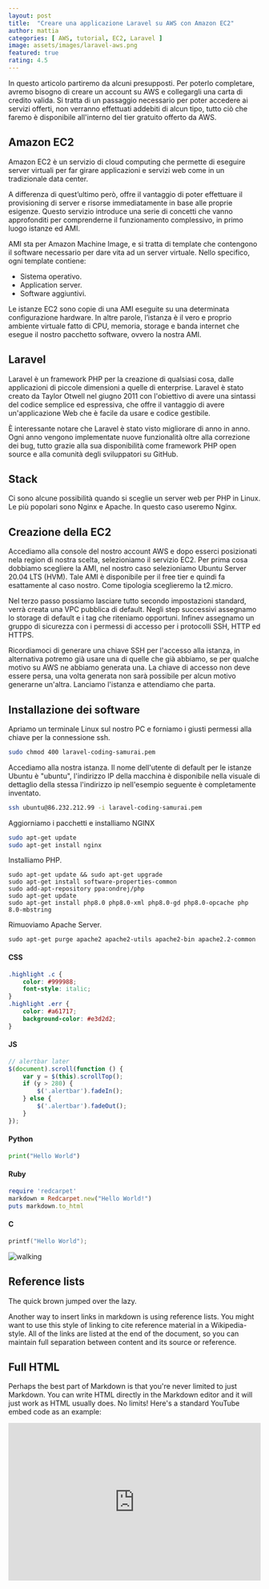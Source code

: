 ```yaml
---
layout: post
title:  "Creare una applicazione Laravel su AWS con Amazon EC2"
author: mattia
categories: [ AWS, tutorial, EC2, Laravel ]
image: assets/images/laravel-aws.png
featured: true
rating: 4.5
---
```

In questo articolo partiremo da alcuni presupposti. Per poterlo completare, avremo bisogno di creare un account su AWS e collegargli una carta di credito valida. Si tratta di un passaggio necessario per poter accedere ai servizi offerti, non verranno effettuati addebiti di alcun tipo, tutto ciò che faremo è disponibile all'interno del tier gratuito offerto da AWS.


## Amazon EC2

Amazon EC2 è un servizio di cloud computing che permette di eseguire server virtuali per far girare applicazioni e servizi web come in un tradizionale data center.

A differenza di quest’ultimo però, offre il vantaggio di poter effettuare il provisioning di server e risorse immediatamente in base alle proprie esigenze. Questo servizio introduce una serie di concetti che vanno approfonditi per comprenderne il funzionamento complessivo, in primo luogo istanze ed AMI. 

AMI sta per Amazon Machine Image, e si tratta di template che contengono il software necessario per dare vita ad un server virtuale. Nello specifico, ogni template contiene:

- Sistema operativo.
- Application server.
- Software aggiuntivi.

Le istanze EC2 sono copie di una AMI eseguite su una determinata configurazione hardware. In altre parole, l’istanza è il vero e proprio ambiente virtuale fatto di CPU, memoria, storage e banda internet che esegue il nostro pacchetto software, ovvero la nostra AMI.


## Laravel

Laravel è un framework PHP per la creazione di qualsiasi cosa, dalle applicazioni di piccole dimensioni a quelle di enterprise. Laravel è stato creato da Taylor Otwell nel giugno 2011 con l'obiettivo di avere una sintassi del codice semplice ed espressiva, che offre il vantaggio di avere un'applicazione Web che è facile da usare e codice gestibile.

È interessante notare che Laravel è stato visto migliorare di anno in anno. Ogni anno vengono implementate nuove funzionalità oltre alla correzione dei bug, tutto grazie alla sua disponibilità come framework PHP open source e alla comunità degli sviluppatori su GitHub.


## Stack

Ci sono alcune possibilità quando si sceglie un server web per PHP in Linux. Le più popolari sono Nginx e Apache. In questo caso useremo Nginx.


## Creazione della EC2

Accediamo alla console del nostro account AWS e dopo esserci posizionati nela region di nostra scelta, selezioniamo il servizio EC2. Per prima cosa dobbiamo scegliere la AMI, nel nostro caso selezioniamo Ubuntu Server 20.04 LTS (HVM). Tale AMI è disponibile per il free tier e quindi fa esattamente al caso nostro. Come tipologia sceglieremo la t2.micro.

Nel terzo passo possiamo lasciare tutto secondo impostazioni standard, verrà creata una VPC pubblica di default. Negli step successivi assegnamo lo storage di default e i tag che riteniamo opportuni. Infinev assegnamo un gruppo di sicurezza con i permessi di accesso per i protocolli SSH, HTTP ed HTTPS. 

Ricordiamoci di generare una chiave SSH per l'accesso alla istanza, in alternativa potremo già usare una di quelle che già abbiamo, se per qualche motivo su AWS ne abbiamo generata una. La chiave di accesso non deve essere persa, una volta generata non sarà possibile per alcun motivo generarne un'altra. Lanciamo l'istanza e attendiamo che parta.


## Installazione dei software

Apriamo un terminale Linux sul nostro PC e forniamo i giusti permessi alla chiave per la connessione ssh.

```bash
sudo chmod 400 laravel-coding-samurai.pem
```

Accediamo alla nostra istanza. Il nome dell'utente di default per le istanze Ubuntu è "ubuntu", l'indirizzo IP della macchina è disponibile nella visuale di dettaglio della stessa l'indirizzo ip nell'esempio seguente è completamente inventato.

```bash
ssh ubuntu@86.232.212.99 -i laravel-coding-samurai.pem
```

Aggiorniamo i pacchetti e installiamo NGINX

```bash
sudo apt-get update
sudo apt-get install nginx
```

Installiamo PHP.

```
sudo apt-get update && sudo apt-get upgrade
sudo apt-get install software-properties-common
sudo add-apt-repository ppa:ondrej/php
sudo apt-get update
sudo apt-get install php8.0 php8.0-xml php8.0-gd php8.0-opcache php 8.0-mbstring
```

Rimuoviamo Apache Server.

```
sudo apt-get purge apache2 apache2-utils apache2-bin apache2.2-common
```

#### CSS

```css
.highlight .c {
    color: #999988;
    font-style: italic; 
}
.highlight .err {
    color: #a61717;
    background-color: #e3d2d2; 
}
```

#### JS

```js
// alertbar later
$(document).scroll(function () {
    var y = $(this).scrollTop();
    if (y > 280) {
        $('.alertbar').fadeIn();
    } else {
        $('.alertbar').fadeOut();
    }
});
```

#### Python

```python
print("Hello World")
```

#### Ruby

```ruby
require 'redcarpet'
markdown = Redcarpet.new("Hello World!")
puts markdown.to_html
```

#### C

```c
printf("Hello World");
```




![walking](https://mattiatoselli.github.io/codingsamurai/assets/images/8.jpg)

## Reference lists

The quick brown jumped over the lazy.

Another way to insert links in markdown is using reference lists. You might want to use this style of linking to cite reference material in a Wikipedia-style. All of the links are listed at the end of the document, so you can maintain full separation between content and its source or reference.

## Full HTML

Perhaps the best part of Markdown is that you're never limited to just Markdown. You can write HTML directly in the Markdown editor and it will just work as HTML usually does. No limits! Here's a standard YouTube embed code as an example:

<p><iframe style="width:100%;" height="315" src="https://www.youtube.com/embed/Cniqsc9QfDo?rel=0&amp;showinfo=0" frameborder="0" allowfullscreen></iframe></p>
